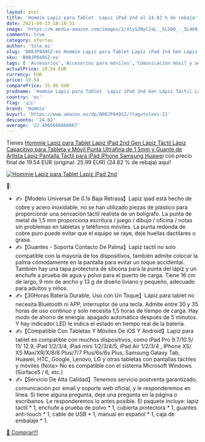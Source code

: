 ```yaml
---
layout: post
title: 'Hommie Lapiz para Tablet  Lapiz iPad 2nd al 24.82 % de rebaja'
date: 2021-04-15 18:10:51
image: 'https://m.media-amazon.com/images/I/41yS2NyCJaL._SL500_._SL400_.jpg'
comments: true
category: ofertas
author: 'tole.es'
slug: 'B08JP849SZ-es Hommie Lapiz para Tablet Lapiz iPad 2nd Gen Lápiz Táctil...'
sku: 'B08JP849SZ-es'
tags: [ 'Accesorios','Accesorios para móviles','Comunicación móvil y accesorios','Electrónica','Informática','Lápices para tabletas gráficas','Punteros para móviles','Teclados, ratones y periféricos de entrada','hommie','ipad','iphone', ]
actualPrice: 19.54 EUR
currency: EUR
price: 19.54
comparePrice: 25.99 EUR
prodname: 'Hommie Lapiz para Tablet  Lapiz iPad 2nd Gen Lápiz Táctil Lápiz Capacitivo para Tableta y Móvil  Punta Ultrafina de 1 5mm y Guante de Artista  Lápiz Pantalla Táctil para iPad  iPhone  Samsung  Huawei'
country: 'es'
flag: '🇪🇸'
brand: 'Hommie'
buyurl: 'https://www.amazon.es/dp/B08JP849SZ/?tag=tolees-21'
descuento: '24.82'
average: '22.4066666666667'
---
```


Tienes [Hommie Lapiz para Tablet  Lapiz iPad 2nd Gen Lápiz Táctil Lápiz Capacitivo para Tableta y Móvil  Punta Ultrafina de 1 5mm y Guante de Artista  Lápiz Pantalla Táctil para iPad  iPhone  Samsung  Huawei](https://www.amazon.es/dp/B08JP849SZ/?tag=tolees-21) con precio final de  19.54 EUR (original: 25.99 EUR) (24.82 %  de rebaja) aqui!

[![Hommie Lapiz para Tablet  Lapiz iPad 2nd](https://m.media-amazon.com/images/I/41yS2NyCJaL._SL500_._SL400_.jpg)](https://www.amazon.es/dp/B08JP849SZ/?tag=tolees-21)

🔎:

- ✍【Modelo Universal De 0.1s Baja Retrasa】Lapiz ipad está hecho de cobre y acero inoxidable, no se han utilizado piezas de plástico para proporcionar una sensación táctil realista de un bolígrafo. La punta de metal de 1,5 mm proporciona escritura / juego / dibujo / oficina / notas sin problemas en tabletas y teléfonos móviles. La punta redonda de cobre puro puede evitar que el equipo se raye, deje huellas dactilares o grasa.
- ✍【Guantes - Soporta Contacto De Palma】Lapiz tactil no solo compatible con la mayoría de los dispositivos, también admite colocar la palma cómodamente en la pantalla para evitar un toque accidental. También hay una tapa protectora de silicona para la punta del lápiz y un enchufe a prueba de agua y polvo para el puerto de carga. Tiene 16 cm de largo, 9 mm de ancho y 13 g de diseño liviano y pequeño, adecuado para adultos y niños.
- ✍【30Horas Batería Durable, Uso con Un Toque】Lápiz para tablet no necesita Bluetooth ni APP, interruptor de una tecla. Admite entre 30 y 35 horas de uso continuo y solo necesita 1,5 horas de tiempo de carga. Hay modo de ahorro de energía: apagado automático después de 5 minutos. Y hay indicador LED le indica el estado en tiempo real de la batería.
- ✍【Compatible Con Tabletas Y Móviles De iOS Y Android】Lapiz para tablet es compatible con muchos dispositivos, como iPad Pro 9.7/10.5/ 11/ 12.9, iPad 1/2/3/4, iPad mini 1/2/3/4/5, iPad Air 1/2/3/4 , IPhone XS/ XS Max/XR/X/8/8 Plus/7/7 Plus/6s/6s Plus, Samsung Galaxy Tab, Huawei, HTC, Google, Lenovo, LG y otras tabletas con pantallas táctiles y móviles (Nota> No es compatible con el sistema Microsoft Windows (Surface5 / 6, etc.)
- ✍【Servicio De Alta Calidad】Tenemos servicio postventa garantizado, comunicación por email y soporte web oficial, y le responderemos en línea. Si tiene alguna pregunta, deje una pregunta en la página o escríbanos. Le responderemos lo antes posible. El paquete incluye: lapiz tactil * 1, enchufe a prueba de polvo * 1, cubierta protectora * 1, guantes anti-touch * 1, cable de USB * 1, manual en español * 1, caja de embalaje * 1.

[🛒 Comprar!!!](https://www.amazon.es/dp/B08JP849SZ/?tag=tolees-21)
